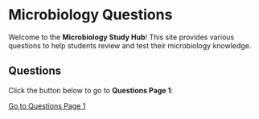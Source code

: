 # Microbiology Questions

Welcome to the **Microbiology Study Hub**! This site provides various questions to help students review and test their microbiology knowledge.

## Questions

Click the button below to go to **Questions Page 1**:

[Go to Questions Page 1](questions1.html?from=readme)
